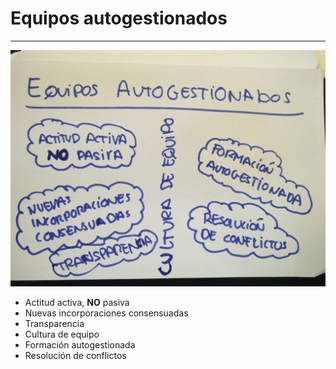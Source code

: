 # Equipos autogestionados
---

![image](equipos_autogestionados.jpg)

* Actitud activa, **NO** pasiva
* Nuevas incorporaciones consensuadas
* Transparencia
* Cultura de equipo
* Formación autogestionada
* Resolución de conflictos
